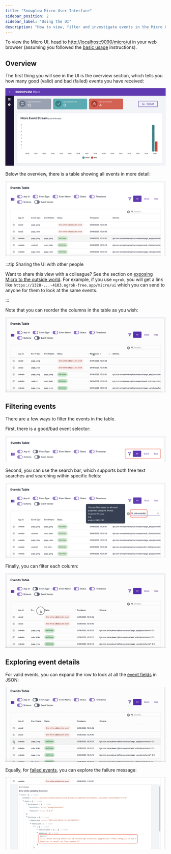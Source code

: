 ```yaml
---
title: "Snowplow Micro User Interface"
sidebar_position: 2
sidebar_label: "Using the UI"
description: "How to view, filter and investigate events in the Micro UI."
---
```


To view the Micro UI, head to [http://localhost:9090/micro/ui](http://localhost:9090/micro/ui) in your web browser (assuming you followed the [basic usage](/docs/data-product-studio/data-quality/snowplow-micro/basic-usage/index.md) instructions).

## Overview

The first thing you will see in the UI is the overview section, which tells you how many good (valid) and bad (failed) events you have received:

![Overview section of the UI](../images/overview.png)

Below the overview, there is a table showing all events in more detail:

![Event table](../images/event-table.png)

:::tip Sharing the UI with other people

Want to share this view with a colleague? See the section on [exposing Micro to the outside world](/docs/data-product-studio/data-quality/snowplow-micro/remote-usage/index.md#exposing-micro-via-a-public-domain-name). For example, if you use `ngrok`, you will get a link like `https://1328-...-4103.ngrok-free.app/micro/ui` which you can send to anyone for them to look at the same events.

:::

Note that you can reorder the columns in the table as you wish:

![Reordering the columns in the table](../images/reordering-columns.gif)

## Filtering events

There are a few ways to filter the events in the table.

First, there is a good/bad event selector:

![Good/bad event selector](../images/good-bad-filter.png)

Second, you can use the search bar, which supports both free text searches and searching within specific fields:

![Search bar](../images/global-search.png)

Finally, you can filter each column:

![Filtering events by application id](../images/filtering-columns.gif)

## Exploring event details

For valid events, you can expand the row to look at all the [event fields](/docs/fundamentals/canonical-event/index.md) in JSON:

![Expanding the event row](../images/event-details.gif)

Equally, for [failed events](/docs/fundamentals/failed-events/index.md), you can explore the failure message:

![Failure message for a failed event](../images/failure-details.png)
